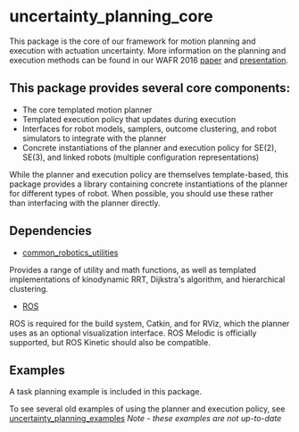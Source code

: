 # uncertainty_planning_core

This package is the core of our framework for motion planning and execution with actuation uncertainty. More information on the planning and execution methods can be found in our WAFR 2016 [paper](http://arm.eecs.umich.edu/download.php?p=54) and [presentation](https://www.youtube.com/watch?v=42rwqAUTlbo&list=PL24TB_XE22Jvx6Ozhmdwl5kRClbWjUS0m).

## This package provides several core components:

- The core templated motion planner
- Templated execution policy that updates during execution
- Interfaces for robot models, samplers, outcome clustering, and robot simulators to integrate with the planner
- Concrete instantiations of the planner and execution policy for SE(2), SE(3), and linked robots (multiple configuration representations)

While the planner and execution policy are themselves template-based, this package provides a library containing concrete instantiations of the planner for different types of robot. When possible, you should use these rather than interfacing with the planner directly.

## Dependencies

- [common_robotics_utilities](https://github.com/calderpg/common_robotics_utilities)
 
Provides a range of utility and math functions, as well as templated implementations of kinodynamic RRT, Dijkstra's algorithm, and hierarchical clustering.

- [ROS](http://ros.org)

ROS is required for the build system, Catkin, and for RViz, which the planner uses as an optional visualization interface. ROS Melodic is officially supported, but ROS Kinetic should also be compatible.

## Examples

A task planning example is included in this package.

To see several old examples of using the planner and execution policy, see [uncertainty_planning_examples](https://github.com/UM-ARM-LAB/uncertainty_planning_examples) *Note - these examples are not up-to-date*
